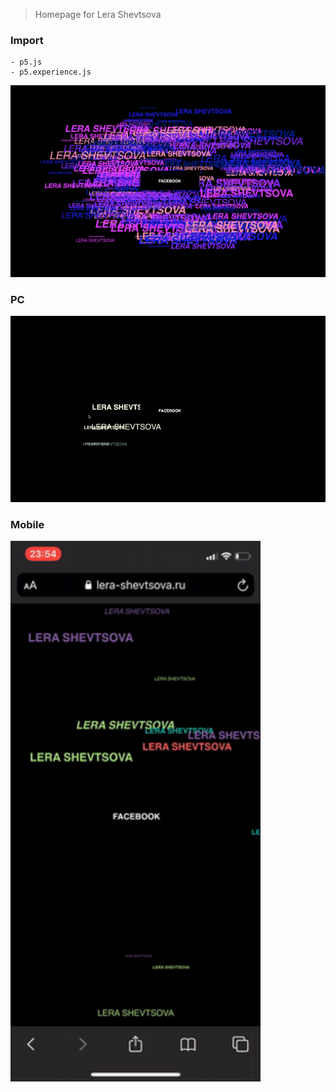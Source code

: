 
> Homepage for Lera Shevtsova

### Import
```shell
- p5.js
- p5.experience.js
```

<a href="url"><img src="https://github.com/odnaks/LeraShevtsova/blob/master/screens/1.png"></a>

### PC
<a href="url"><img src="https://github.com/odnaks/LeraShevtsova/blob/master/screens/2.gif"></a>

### Mobile
<a href="url"><img src="https://github.com/odnaks/LeraShevtsova/blob/master/screens/3.gif" width="400"></a>
